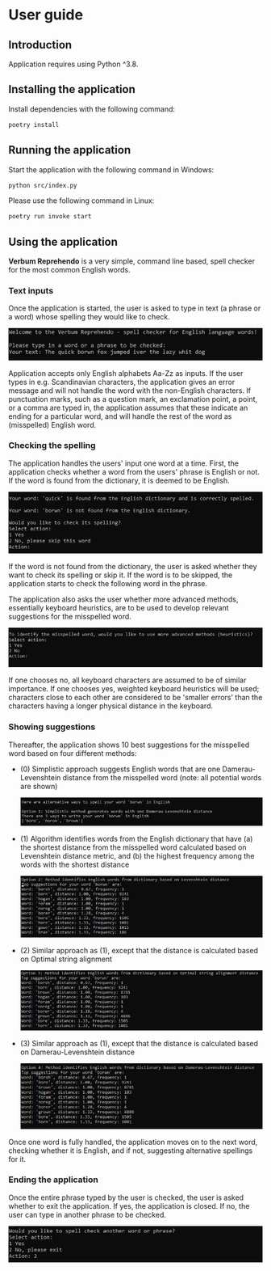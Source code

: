 # User guide

## Introduction 

Application requires using Python ^3.8.

## Installing the application 

Install dependencies with the following command: 

```bash
poetry install
```

## Running the application 

Start the application with the following command in Windows: 

```bash
python src/index.py
```
Please use the following command in Linux:

```bash
poetry run invoke start
```

## Using the application

**Verbum Reprehendo** is a very simple, command line based, spell checker for the most common English words.

### Text inputs

Once the application is started, the user is asked to type in text (a phrase or a word) whose spelling they would like to check.

![](./pictures/ug_start.png)

Application accepts only English alphabets Aa-Zz as inputs. If the user types in e.g. Scandinavian characters, the application gives an error message and will not handle the word with the non-English characters. If punctuation marks, such as a question mark, an exclamation point, a point, or a comma are typed in, the application assumes that these indicate an ending for a particular word, and will handle the rest of the word as (misspelled) English word. 

### Checking the spelling

The application handles the users' input one word at a time. First, the application checks whether a word from the users' phrase is English or not. If the word is found from the dictionary, it is deemed to be English. 

![](./pictures/ug_skip_word.png)

If the word is not found from the dictionary, the user is asked whether they want to check its spelling or skip it. If the word is to be skipped, the application starts to check the following word in the phrase. 

The application also asks the user whether more advanced methods, essentially keyboard heuristics, are to be used to develop relevant suggestions for the misspelled word. 

![](./pictures/ug_ask_heuristics.png)

If one chooses no, all keyboard characters are assumed to be of similar importance. If one chooses yes, weighted keyboard heuristics will be used; characters close to each other are considered to be 'smaller errors' than the characters having a longer physical distance in the keyboard. 

### Showing suggestions

Thereafter, the application shows 10 best suggestions for the misspelled word based on four different methods: 
* (0) Simplistic approach suggests English words that are one Damerau-Levenshtein distance from the misspelled word (note: all potential words are shown)

    ![](./pictures/ug_answer_0.png)

* (1) Algorithm identifies words from the English dictionary that have (a) the shortest distance from the misspelled word calculated based on Levenshtein distance metric, and (b) the highest frequency among the words with the shortest distance

    ![](./pictures/ug_answer_1.png)

* (2) Similar approach as (1), except that the distance is calculated based on Optimal string alignment

    ![](./pictures/ug_answer_2.png)

* (3) Similar approach as (1), except that the distance is calculated based on Damerau-Levenshtein distance

    ![](./pictures/ug_answer_3.png)

Once one word is fully handled, the application moves on to the next word, checking whether it is English, and if not, suggesting alternative spellings for it.

### Ending the application

Once the entire phrase typed by the user is checked, the user is asked whether to exit the application. If yes, the application is closed. If no, the user can type in another phrase to be checked. 

![](./pictures/ug_exit.png)